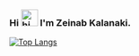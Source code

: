 <h3 >
  Hi
<img src="https://user-images.githubusercontent.com/1303154/88677602-1635ba80-d120-11ea-84d8-d263ba5fc3c0.gif" alt="hi" style="max-width: 100%; display: inline-block;    width: 30px;" data-target="animated-image.originalImage">
  I'm Zeinab Kalanaki.
</h3>




[![Top Langs](https://github-readme-stats.vercel.app/api/top-langs/?username=zeinabkalanaki&layout=compact)](https://github.com/anuraghazra/github-readme-stats)


<!--
[![Anurag's GitHub stats](https://github-readme-stats.vercel.app/api?username=zeinabkalanaki)](https://github.com/anuraghazra/github-readme-stats)

[![Readme Card](https://github-readme-stats.vercel.app/api/pin/?username=zeinabkalanaki&repo=LearnAngular-auth)](https://github.com/anuraghazra/github-readme-stats)

[![Top Langs](https://github-readme-stats.vercel.app/api/top-langs/?username=zeinabkalanaki)](https://github.com/anuraghazra/github-readme-stats)

**zeinabkalanaki/zeinabkalanaki** is a ✨ _special_ ✨ repository because its `README.md` (this file) appears on your GitHub profile.

Here are some ideas to get you started:

- 🔭 I’m currently working on ...
- 🌱 I’m currently learning ...
- 👯 I’m looking to collaborate on ...
- 🤔 I’m looking for help with ...
- 💬 Ask me about ...
- 📫 How to reach me: ...
- 😄 Pronouns: ...
- ⚡ Fun fact: ...
-->
